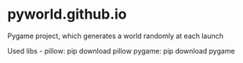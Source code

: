 # pyworld.github.io
Pygame project, which generates a world randomly at each launch

Used libs - 
pillow: pip download pillow
pygame: pip download pygame
